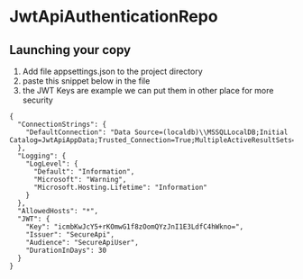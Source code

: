 # JwtApiAuthenticationRepo

## Launching your copy
1. Add file appsettings.json to the project directory 
2. paste this snippet below in the file
3. the JWT Keys are example we can put them in other place for more security

```
{
  "ConnectionStrings": {
    "DefaultConnection": "Data Source=(localdb)\\MSSQLLocalDB;Initial Catalog=JwtApiAppData;Trusted_Connection=True;MultipleActiveResultSets=true"
  },
  "Logging": {
    "LogLevel": {
      "Default": "Information",
      "Microsoft": "Warning",
      "Microsoft.Hosting.Lifetime": "Information"
    }
  },
  "AllowedHosts": "*",
  "JWT": {
    "Key": "icmbKwJcY5+rKOmwG1f8zOomQYzJnI1E3LdfC4hWkno=",
    "Issuer": "SecureApi",
    "Audience": "SecureApiUser",
    "DurationInDays": 30
  }
}


```


